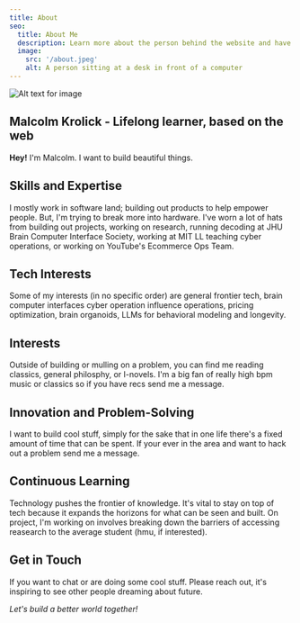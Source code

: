 ```yaml
---
title: About
seo:
  title: About Me
  description: Learn more about the person behind the website and have a contact link.
  image:
    src: '/about.jpeg'
    alt: A person sitting at a desk in front of a computer
---
```


![Alt text for image](/stop_nice_try.webp)

## Malcolm Krolick - Lifelong learner, based on the web

**Hey!** I'm Malcolm. I want to build beautiful things. 

## Skills and Expertise

I mostly work in software land; building out products to help empower people. But, I'm trying to break more into hardware. I've worn a lot of hats from building out projects, working on research, running decoding at JHU Brain Computer Interface Society, working at MIT LL teaching cyber operations, or working on YouTube's Ecommerce Ops Team.

## Tech Interests

Some of my interests (in no specific order) are general frontier tech, brain computer interfaces cyber operation influence operations, pricing optimization, brain organoids, LLMs for behavioral modeling and longevity.

## Interests

Outside of building or mulling on a problem, you can find me reading classics, general philosphy, or I-novels. I'm a big fan of really high bpm music or classics so if you have recs send me a message.

## Innovation and Problem-Solving

I want to build cool stuff, simply for the sake that in one life there's a fixed amount of time that can be spent. If your ever in the area and want to hack out a problem send me a message. 

## Continuous Learning

Technology pushes the frontier of knowledge. It's vital to stay on top of tech because it expands the horizons for what can be seen and built. On project, I'm working on involves breaking down the barriers of accessing reasearch to the average student (hmu, if interested).

## Get in Touch

If you want to chat or are doing some cool stuff. Please reach out, it's inspiring to see other people dreaming about future.

_Let's build a better world together!_
